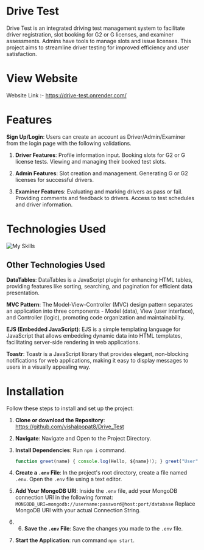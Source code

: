 # Drive Test
Drive Test is an integrated driving test management system to facilitate driver registration, slot booking for G2 or G licenses, and examiner assessments. Admins have tools to manage slots and issue licenses. This project aims to streamline driver testing for improved efficiency and user satisfaction.

# View Website
Website Link :- https://drive-test.onrender.com/

# Features
**Sign Up/Login**: Users can create an account as Driver/Admin/Examiner from the login page with the following validations.

1. **Driver Features**:
  Profile information input.
  Booking slots for G2 or G license tests.
  Viewing and managing their booked test slots.

2. **Admin Features**:
  Slot creation and management.
  Generating G or G2 licenses for successful drivers.

3. **Examiner Features**:
  Evaluating and marking drivers as pass or fail.
  Providing comments and feedback to drivers.
  Access to test schedules and driver information.


# Technologies Used
![My Skills](https://skillicons.dev/icons?i=mongodb,nodejs,express,html,css,js) 

## Other Technologies Used
**DataTables**: DataTables is a JavaScript plugin for enhancing HTML tables, providing features like sorting, searching, and pagination for efficient data presentation.

**MVC Pattern**: The Model-View-Controller (MVC) design pattern separates an application into three components - Model (data), View (user interface), and Controller (logic), promoting code organization and maintainability.

**EJS (Embedded JavaScript)**: EJS is a simple templating language for JavaScript that allows embedding dynamic data into HTML templates, facilitating server-side rendering in web applications.

**Toastr**: Toastr is a JavaScript library that provides elegant, non-blocking notifications for web applications, making it easy to display messages to users in a visually appealing way.

# Installation

Follow these steps to install and set up the project:

1. **Clone or download the Repository**: https://github.com/vishalpopat8/Drive_Test
2. **Navigate**: Navigate and Open to the Project Directory.
3.  **Install Dependencies**: Run `npm i` command.
     ```javascript // JavaScript code example
     function greet(name) { console.log(Hello, ${name}!); } greet("User");``` 
5. **Create a `.env` File**:
  In the project's root directory, create a file named `.env`.
  Open the `.env` file using a text editor.
6. **Add Your MongoDB URI**:
  Inside the `.env` file, add your MongoDB connection URI in the following format:
  ```MONGODB_URI=mongodb://username:password@host:port/database```
  Replace MongoDB URI with your actual Connection String.
7. 6. **Save the `.env` File**:
  Save the changes you made to the `.env` file.

8. **Start the Application**:
   run command ```npm start```.
